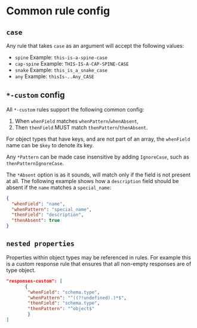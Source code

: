 # Common rule config

## `case`

Any rule that takes `case` as an argument will accept the following values:

  * `spine` Example: `this-is-a-spine-case`
  * `cap-spine` Example: `THIS-IS-A-CAP-SPINE-CASE`
  * `snake`  Example: `this_is_a_snake_case`
  * `any`  Example: `thisIs-..Any_CASE`


## `*-custom` config

All `*-custom` rules support the following common config:

1. When `whenField` matches `whenPattern`/`whenAbsent`,
2. Then `thenField` MUST match `thenPattern`/`thenAbsent`.

For object types that have keys, and are not part of an array, the `whenField` name can be `$key` to denote its key.

Any `*Pattern` can be made case insensitive by adding `IgnoreCase`, such as `thenPatternIgnoreCase`.

The `*Absent` option is as it sounds, will match only if the field is not present at all. The following example shows how a `description` field should be absent if the `name` matches a `special_name`:

```json
{
  "whenField": "name",
  "whenPattern": "special_name",
  "thenField": "description",
  "thenAbsent": true
}
```

## `nested properties`

Properties within object types may be referenced in rules.  For example this is a custom response rule that ensures that all non-empty responses are of type object.

```json
"responses-custom": [
       {
        "whenField": "schema.type",
        "whenPattern": "^((?!undefined).)*$",
        "thenField": "schema.type",
        "thenPattern": "^object$"
        }
]
```